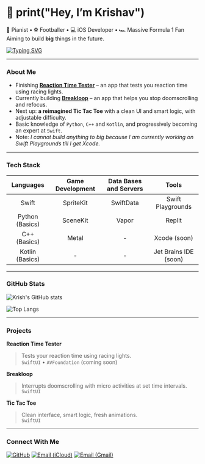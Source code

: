 <div>
  
# 👋 print("Hey, I’m Krishav")

🎹 Pianist **•** ⚽ Footballer **•** 💻 iOS Developer **•** 🏎️ Massive Formula 1 Fan  
Aiming to build **big** things in the future.

[![Typing SVG](https://readme-typing-svg.demolab.com?font=JetBrains+Mono&weight=500&size=18&pause=1000&color=00BFFF&center=false&vCenter=false&width=435&lines=iOS+Development+%7C+Game+Development;Next+up%3A+AI+Tic+Tac+Toe+%F0%9F%8E%AE)](https://git.io/typing-svg)

</div>

---

### About Me
- Finishing **[Reaction Time Tester](#)** – an app that tests you reaction time using racing lights.
- Currently building **[Breakloop](#)** – an app that helps you stop doomscrolling and refocus.  
- Next up: **a reimagined Tic Tac Toe** with a clean UI and smart logic, with adjustable difficulty.  
- Basic knowledge of `Python`, `C++` and `Kotlin`, and progressively becoming an expert at `Swift`.
- Note: *I cannot build anything to big because I am currently working on Swift Playgrounds till I get Xcode.*

---

### Tech Stack

<div>

| Languages | Game Development | Data Bases and Servers | Tools |
| :-------------: | :--------------: | :-------------: | :-------------: |
| Swift | SpriteKit | SwiftData | Swift Playgrounds |
| Python (Basics) | SceneKit | Vapor | Replit |
| C++ (Basics) | Metal | - | Xcode (soon) |
| Kotlin (Basics) | - | - | Jet Brains IDE (soon) |

</div>

---

### GitHub Stats

<div>
  
![Krish's GitHub stats](https://github-readme-stats.vercel.app/api?username=krishav21&show_icons=true&theme=tokyonight&hide_border=true&bg_color=0d1117&title_color=00bfff&icon_color=00bfff)
  
![Top Langs](https://github-readme-stats.vercel.app/api/top-langs/?username=krishav21&layout=compact&theme=tokyonight&hide_border=true&bg_color=0d1117&title_color=00bfff)
  
</div>

---

### Projects

**Reaction Time Tester**
> Tests your reaction time using racing lights.  
`SwiftUI` • `AVFoundation` (coming soon)

**Breakloop**  
> Interrupts doomscrolling with micro activities at set time intervals.  
`SwiftUI`

**Tic Tac Toe**  
> Clean interface, smart logic, fresh animations.  
`SwiftUI`

---

### Connect With Me

<div>
  
[![GitHub](https://img.shields.io/badge/GitHub-181717?style=for-the-badge&logo=github)](https://github.com/krishav21)
[![Email (iCloud)](https://img.shields.io/badge/iCloud_Mail-00bfff?style=for-the-badge&logo=icloud&logoColor=white)](mailto:krishav.bepari@icloud.com)
[![Email (Gmail)](https://img.shields.io/badge/Gmail-EB4432?style=for-the-badge&logo=gmail&logoColor=white)](mailto:krishav.bepari21@gmail.com)

</div>
